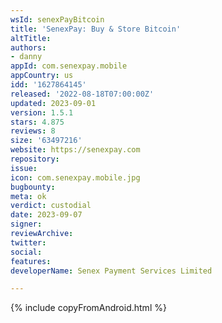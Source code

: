 ```yaml
---
wsId: senexPayBitcoin
title: 'SenexPay: Buy & Store Bitcoin'
altTitle: 
authors:
- danny 
appId: com.senexpay.mobile
appCountry: us
idd: '1627864145'
released: '2022-08-18T07:00:00Z'
updated: 2023-09-01
version: 1.5.1
stars: 4.875
reviews: 8
size: '63497216'
website: https://senexpay.com
repository: 
issue: 
icon: com.senexpay.mobile.jpg
bugbounty: 
meta: ok
verdict: custodial
date: 2023-09-07
signer: 
reviewArchive: 
twitter: 
social: 
features: 
developerName: Senex Payment Services Limited

---
```


{% include copyFromAndroid.html %}
